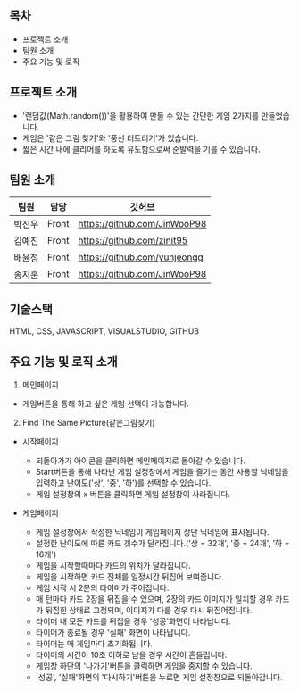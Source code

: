 
## 목차
- 프로젝트 소개
- 팀원 소개
- 주요 기능 및 로직


## 프로젝트 소개
- '랜덤값(Math.random())'을 활용하여 만들 수 있는 간단한 게임 2가지를 만들었습니다.
- 게임은 '같은 그림 찾기'와 '풍선 터트리기'가 있습니다.
- 짧은 시간 내에 클리어를 하도록 유도함으로써 순발력을 기를 수 있습니다.


## 팀원 소개
|팀원|담당|깃허브|
|:---:|---|---|
|박진우|Front|https://github.com/JinWooP98|
|김예진|Front|https://github.com/zinit95|
|배윤정|Front|https://github.com/yunjeongg|
|송지훈|Front|https://github.com/JinWooP98|

## 기술스택
HTML, CSS, JAVASCRIPT, VISUALSTUDIO, GITHUB

## 주요 기능 및 로직 소개
1. 메인페이지
- 게임버튼을 통해 하고 싶은 게임 선택이 가능합니다.

2. Find The Same Picture(같은그림찾기)
- 시작페이지
  - 되돌아가기 아이콘을 클릭하면 메인페이지로 돌아갈 수 있습니다.
  - Start버튼을 통해 나타난 게임 설정창에서 게임을 즐기는 동안 사용할 닉네임을 입력하고 난이도('상', '중', '하')를 선택할 수 있습니다.
  - 게임 설정창의 x 버튼을 클릭하면 게임 설정창이 사라집니다.

- 게임페이지
  - 게임 설정창에서 작성한 닉네임이 게임페이지 상단 닉네임에 표시됩니다.
  - 설정한 난이도에 따른 카드 갯수가 달라집니다.('상 = 32개', '중 = 24개', '하 = 16개')
  - 게임을 시작할때마다 카드의 위치가 달라집니다.
  - 게임을 시작하면 카드 전체를 일정시간 뒤집어 보여줍니다.
  - 게임 시작 시 2분의 타이머가 주어집니다.
  - 매 턴마다 카드 2장을 뒤집을 수 있으며, 2장의 카드 이미지가 일치할 경우 카드가 뒤집힌 상태로 고정되며, 이미지가 다를 경우 다시 뒤집어집니다.
  - 타이머 내 모든 카드를 뒤집을 경우 '성공'화면이 나타납니다.
  - 타이머가 종료될 경우 '실패' 화면이 나타납니다.
  - 타이머는 매 게임마다 초기화됩니다.
  - 타이머의 시간이 10초 이하로 남을 경우 시간이 흔들립니다.
  - 게임창 하단의 '나가기'버튼을 클릭하면 게임을 중지할 수 있습니다.
  - '성공', '실패'화면의 '다시하기'버튼을 누르면 게임 설정창으로 되돌아갑니다.
  